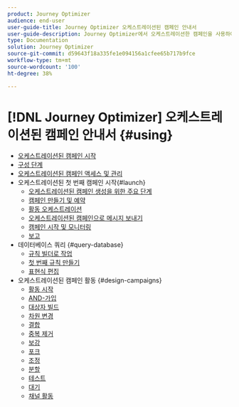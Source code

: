 ```yaml
---
product: Journey Optimizer
audience: end-user
user-guide-title: Journey Optimizer 오케스트레이션된 캠페인 안내서
user-guide-description: Journey Optimizer에서 오케스트레이션한 캠페인을 사용하여 고급 세분화 전략으로 크로스 채널 캠페인을 계획하고 조율할 수 있습니다.
type: Documentation
solution: Journey Optimizer
source-git-commit: d59643f18a335fe1e094156a1cfee65b717b9fce
workflow-type: tm+mt
source-wordcount: '100'
ht-degree: 38%

---
```


# [!DNL Journey Optimizer] 오케스트레이션된 캠페인 안내서 {#using}

+ [오케스트레이션된 캠페인 시작](using/orchestrated/gs-orchestrated-campaigns.md)
+ [구성 단계](using/orchestrated/configuration-steps.md)
+ [오케스트레이션된 캠페인 액세스 및 관리](using/orchestrated/access-manage-orchestrated-campaigns.md)
+ 오케스트레이션된 첫 번째 캠페인 시작{#launch}
   + [오케스트레이션된 캠페인 생성을 위한 주요 단계](using/orchestrated/gs-campaign-creation.md)
   + [캠페인 만들기 및 예약](using/orchestrated/create-orchestrated-campaign.md)
   + [활동 오케스트레이션](using/orchestrated/orchestrate-activities.md)
   + [오케스트레이션된 캠페인으로 메시지 보내기](using/orchestrated/send-messages.md)
   + [캠페인 시작 및 모니터링](using/orchestrated/start-monitor-campaigns.md)
   + [보고](using/orchestrated/reporting-campaigns.md)
+ 데이터베이스 쿼리 {#query-database}
   + [규칙 빌더로 작업](using/orchestrated/orchestrated-rule-builder.md)
   + [첫 번째 규칙 만들기](using/orchestrated/build-query.md)
   + [표현식 편집](using/orchestrated/edit-expressions.md)
+ 오케스트레이션된 캠페인 활동 {#design-campaigns}
   + [활동 시작](using/orchestrated/activities/about-activities.md)
   + [AND-가입](using/orchestrated/activities/and-join.md)
   + [대상자 빌드](using/orchestrated/activities/build-audience.md)
   + [차원 변경](using/orchestrated/activities/change-dimension.md)
   + [결합](using/orchestrated/activities/combine.md)
   + [중복 제거](using/orchestrated/activities/deduplication.md)
   + [보강](using/orchestrated/activities/enrichment.md)
   + [포크](using/orchestrated/activities/fork.md)
   + [조정](using/orchestrated/activities/reconciliation.md)
   + [분할](using/orchestrated/activities/split.md)
   + [테스트](using/orchestrated/activities/test.md)
   + [대기](using/orchestrated/activities/wait.md)
   + [채널 활동](using/orchestrated/activities/channels.md)
